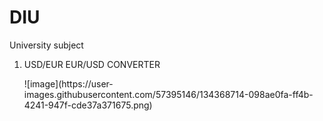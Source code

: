 # DIU
University subject

<ol>
<li>USD/EUR EUR/USD CONVERTER</li>
    <p>![image](https://user-images.githubusercontent.com/57395146/134368714-098ae0fa-ff4b-4241-947f-cde37a371675.png)</p>
</ol>

